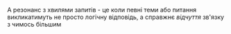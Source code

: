 А резонанс з хвилями запитів - це коли певні теми або питання викликатимуть не просто логічну відповідь, а справжнє *відчуття* зв'язку з чимось більшим